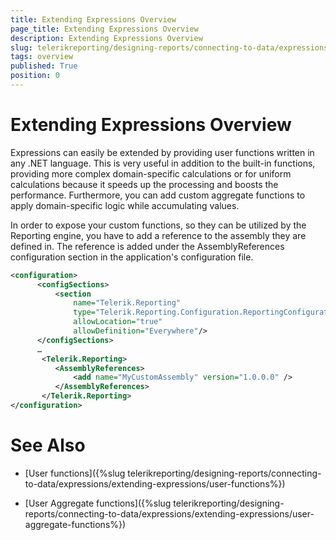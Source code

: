 ```yaml
---
title: Extending Expressions Overview
page_title: Extending Expressions Overview
description: Extending Expressions Overview
slug: telerikreporting/designing-reports/connecting-to-data/expressions/extending-expressions/overview
tags: overview
published: True
position: 0
---
```


# Extending Expressions Overview

Expressions can easily be extended by providing user functions written in any .NET language. This is very useful in addition to the built-in functions, providing more complex domain-specific calculations or for uniform calculations because it speeds up the processing and boosts the performance. Furthermore, you can add custom aggregate functions to apply domain-specific logic while accumulating values.

In order to expose your custom functions, so they can be utilized by the Reporting engine, you have to add a reference to the assembly they are defined in. The reference is added under the AssemblyReferences configuration section in the application's configuration file. 
    
````XML
<configuration>
      <configSections>
          <section
              name="Telerik.Reporting"
              type="Telerik.Reporting.Configuration.ReportingConfigurationSection, Telerik.Reporting"
              allowLocation="true"
              allowDefinition="Everywhere"/>
      </configSections>
      …
       <Telerik.Reporting>
          <AssemblyReferences>
              <add name="MyCustomAssembly" version="1.0.0.0" />
          </AssemblyReferences>
       </Telerik.Reporting>
</configuration>
````

# See Also

* [User functions]({%slug telerikreporting/designing-reports/connecting-to-data/expressions/extending-expressions/user-functions%})

* [User Aggregate functions]({%slug telerikreporting/designing-reports/connecting-to-data/expressions/extending-expressions/user-aggregate-functions%})
